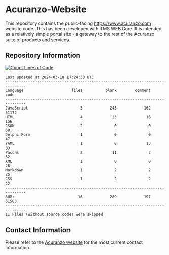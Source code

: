 # Acuranzo-Website
This repository contains the public-facing https://www.acuranzo.com website code. This has been developed with TMS WEB Core. It is intended as a relatively simple portal site - a gateway to the rest of the Acuranzo suite of products and services. 

## Repository Information
[![Count Lines of Code](https://github.com/lanboss-ltd/Acuranzo-Website/actions/workflows/main.yml/badge.svg)](https://github.com/lanboss-ltd/Acuranzo-Website/actions/workflows/main.yml)
<!--CLOC-START -->
```
Last updated at 2024-03-18 17:24:33 UTC
-------------------------------------------------------------------------------
Language                     files          blank        comment           code
-------------------------------------------------------------------------------
JavaScript                       3            243            162          51172
HTML                             4             23             16            156
JSON                             2              0              0             68
Delphi Form                      1              0              0             47
YAML                             1              8             13             33
Pascal                           2             11              2             32
XML                              1              0              0             28
Markdown                         1              2              2             25
CSS                              1              2              2             22
-------------------------------------------------------------------------------
SUM:                            16            289            197          51583
-------------------------------------------------------------------------------
11 Files (without source code) were skipped
```
<!--CLOC-END-->

## Contact Information
Please refer to the [Acuranzo website](https://www.acuranzo.com) for the most current contact information.
